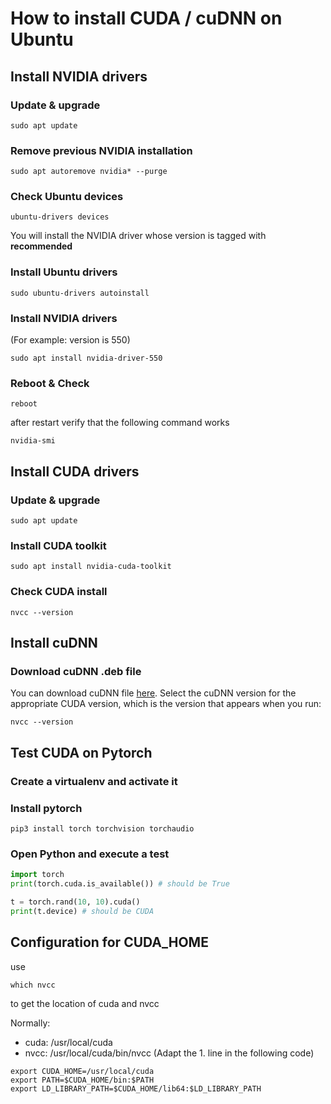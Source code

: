 # How to install CUDA / cuDNN on Ubuntu

## Install NVIDIA drivers

### Update & upgrade
```shell
sudo apt update
```

### Remove previous NVIDIA installation
```shell
sudo apt autoremove nvidia* --purge
```

### Check Ubuntu devices
```shell
ubuntu-drivers devices
```
You will install the NVIDIA driver whose version is tagged with __recommended__


### Install Ubuntu drivers
```shell
sudo ubuntu-drivers autoinstall
```

### Install NVIDIA drivers
(For example: version is 550)

```shell
sudo apt install nvidia-driver-550
```

### Reboot & Check
```shell
reboot
```
after restart verify that the following command works
```shell
nvidia-smi
```

## Install CUDA drivers

### Update & upgrade
```shell
sudo apt update
```

### Install CUDA toolkit
```shell
sudo apt install nvidia-cuda-toolkit
```

### Check CUDA install
```shell
nvcc --version
```

## Install cuDNN

### Download cuDNN .deb file
You can download cuDNN file [here](https://developer.nvidia.com/cudnn-downloads?target_os=Linux&target_arch=x86_64&Distribution=Ubuntu&target_version=22.04&target_type=deb_local). 
Select the cuDNN version for the appropriate CUDA version, which is the version that appears when you run:
```shell
nvcc --version
```

## Test CUDA on Pytorch


### Create a virtualenv and activate it

### Install pytorch
```shell
pip3 install torch torchvision torchaudio
```

### Open Python and execute a test
```python
import torch
print(torch.cuda.is_available()) # should be True

t = torch.rand(10, 10).cuda()
print(t.device) # should be CUDA
```

## Configuration for CUDA_HOME
use 
```shell
which nvcc
```
to get the location of cuda and nvcc

Normally: 
- cuda: /usr/local/cuda
- nvcc: /usr/local/cuda/bin/nvcc
(Adapt the 1. line in the following code) 
```shell
export CUDA_HOME=/usr/local/cuda 
export PATH=$CUDA_HOME/bin:$PATH
export LD_LIBRARY_PATH=$CUDA_HOME/lib64:$LD_LIBRARY_PATH
```
